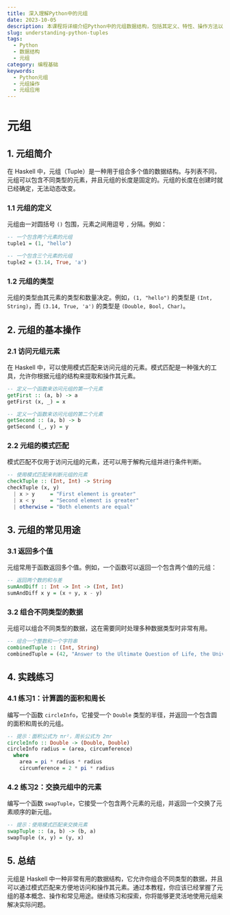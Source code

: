 ```yaml
---
title: 深入理解Python中的元组
date: 2023-10-05
description: 本课程将详细介绍Python中的元组数据结构，包括其定义、特性、操作方法以及在实际编程中的应用场景。
slug: understanding-python-tuples
tags:
  - Python
  - 数据结构
  - 元组
category: 编程基础
keywords:
  - Python元组
  - 元组操作
  - 元组应用
---
```


# 元组

## 1. 元组简介

在 Haskell 中，元组（Tuple）是一种用于组合多个值的数据结构。与列表不同，元组可以包含不同类型的元素，并且元组的长度是固定的。元组的长度在创建时就已经确定，无法动态改变。

### 1.1 元组的定义

元组由一对圆括号 `()` 包围，元素之间用逗号 `,` 分隔。例如：

```haskell
-- 一个包含两个元素的元组
tuple1 = (1, "hello")

-- 一个包含三个元素的元组
tuple2 = (3.14, True, 'a')
```

### 1.2 元组的类型

元组的类型由其元素的类型和数量决定。例如，`(1, "hello")` 的类型是 `(Int, String)`，而 `(3.14, True, 'a')` 的类型是 `(Double, Bool, Char)`。

## 2. 元组的基本操作

### 2.1 访问元组元素

在 Haskell 中，可以使用模式匹配来访问元组的元素。模式匹配是一种强大的工具，允许你根据元组的结构来提取和操作其元素。

```haskell
-- 定义一个函数来访问元组的第一个元素
getFirst :: (a, b) -> a
getFirst (x, _) = x

-- 定义一个函数来访问元组的第二个元素
getSecond :: (a, b) -> b
getSecond (_, y) = y
```

### 2.2 元组的模式匹配

模式匹配不仅用于访问元组的元素，还可以用于解构元组并进行条件判断。

```haskell
-- 使用模式匹配来判断元组的元素
checkTuple :: (Int, Int) -> String
checkTuple (x, y)
  | x > y     = "First element is greater"
  | x < y     = "Second element is greater"
  | otherwise = "Both elements are equal"
```

## 3. 元组的常见用途

### 3.1 返回多个值

元组常用于函数返回多个值。例如，一个函数可以返回一个包含两个值的元组：

```haskell
-- 返回两个数的和与差
sumAndDiff :: Int -> Int -> (Int, Int)
sumAndDiff x y = (x + y, x - y)
```

### 3.2 组合不同类型的数据

元组可以组合不同类型的数据，这在需要同时处理多种数据类型时非常有用。

```haskell
-- 组合一个整数和一个字符串
combinedTuple :: (Int, String)
combinedTuple = (42, "Answer to the Ultimate Question of Life, the Universe, and Everything")
```

## 4. 实践练习

### 4.1 练习1：计算圆的面积和周长

编写一个函数 `circleInfo`，它接受一个 `Double` 类型的半径，并返回一个包含圆的面积和周长的元组。

```haskell
-- 提示：面积公式为 πr²，周长公式为 2πr
circleInfo :: Double -> (Double, Double)
circleInfo radius = (area, circumference)
  where
    area = pi * radius * radius
    circumference = 2 * pi * radius
```

### 4.2 练习2：交换元组中的元素

编写一个函数 `swapTuple`，它接受一个包含两个元素的元组，并返回一个交换了元素顺序的新元组。

```haskell
-- 提示：使用模式匹配来交换元素
swapTuple :: (a, b) -> (b, a)
swapTuple (x, y) = (y, x)
```

## 5. 总结

元组是 Haskell 中一种非常有用的数据结构，它允许你组合不同类型的数据，并且可以通过模式匹配来方便地访问和操作其元素。通过本教程，你应该已经掌握了元组的基本概念、操作和常见用途。继续练习和探索，你将能够更灵活地使用元组来解决实际问题。